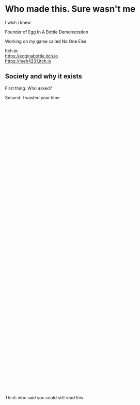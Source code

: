 # Who made this. Sure wasn't me 
I wish i knew

Founder of Egg In A Bottle Demonstration

 Working on my game called No One Else

Itch.io:  
https://egginabottle.itch.io  
https://meh4231.itch.io


## Society and why it exists
First thing:
Who asked?

Second:
I wasted your time
\
\
\
\
\
\
\
\
\
\
\
\
\
\
\
\
\
\
\
\
\
\
\
\
\
\
\
\
\
\
\
\
\
\
\
\
\
\
\
\
\
\
\
\
\
\
\
\
\
\
\
\
\
\
\
\
\
\
Third:
who said you could still read this


<!--
**MEH4231/MEH4231** is a ✨ _special_ ✨ repository because its `README.md` (this file) appears on your GitHub profile.

Here are some ideas to get you started:

- 🔭 I’m currently working on ...
- 🌱 I’m currently learning ...
- 👯 I’m looking to collaborate on ...
- 🤔 I’m looking for help with ...
- 💬 Ask me about ...
- 📫 How to reach me: ...
- 😄 Pronouns: ...
- ⚡ Fun fact: ...
-->
